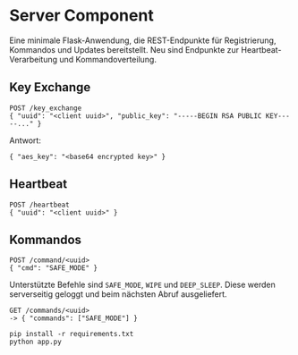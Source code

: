 # Server Component

Eine minimale Flask-Anwendung, die REST-Endpunkte für Registrierung, Kommandos und Updates bereitstellt. Neu sind Endpunkte zur Heartbeat-Verarbeitung und Kommandoverteilung.

## Key Exchange
```
POST /key_exchange
{ "uuid": "<client uuid>", "public_key": "-----BEGIN RSA PUBLIC KEY-----..." }
```
Antwort:
```
{ "aes_key": "<base64 encrypted key>" }
```

## Heartbeat
```
POST /heartbeat
{ "uuid": "<client uuid>" }
```

## Kommandos
```
POST /command/<uuid>
{ "cmd": "SAFE_MODE" }
```
Unterstützte Befehle sind `SAFE_MODE`, `WIPE` und `DEEP_SLEEP`. Diese werden serverseitig geloggt und beim nächsten Abruf ausgeliefert.

```
GET /commands/<uuid>
-> { "commands": ["SAFE_MODE"] }
```

```
pip install -r requirements.txt
python app.py
```
